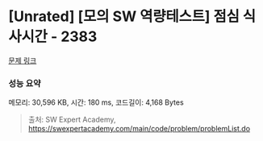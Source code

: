 # [Unrated] [모의 SW 역량테스트] 점심 식사시간 - 2383 

[문제 링크](https://swexpertacademy.com/main/code/problem/problemDetail.do?contestProbId=AV5-BEE6AK0DFAVl) 

### 성능 요약

메모리: 30,596 KB, 시간: 180 ms, 코드길이: 4,168 Bytes



> 출처: SW Expert Academy, https://swexpertacademy.com/main/code/problem/problemList.do